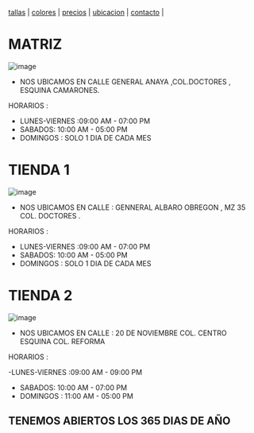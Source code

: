 [tallas](./tallas.md) | [colores](./colores.md) | [precios](./precios.md) | [ubicacion](./ubicacion) | [ contacto](./contacto.md) | 


# MATRIZ

![image](https://user-images.githubusercontent.com/100168915/159030811-e631b8d6-83de-4a55-b716-723ee17e8b4a.png)

- NOS UBICAMOS EN CALLE GENERAL ANAYA ,COL.DOCTORES , ESQUINA CAMARONES.

HORARIOS :

-  LUNES-VIERNES :09:00 AM - 07:00 PM 
- SABADOS: 10:00 AM - 05:00 PM
- DOMINGOS : SOLO 1 DIA DE CADA MES 

# TIENDA 1

![image](https://user-images.githubusercontent.com/100168915/159031189-185eb3dd-3350-4d26-8715-7c893e5f8cca.png)

- NOS UBICAMOS EN CALLE : GENNERAL ALBARO OBREGON , MZ 35 COL. DOCTORES .
 
 
HORARIOS :

-  LUNES-VIERNES :09:00 AM - 07:00 PM 
- SABADOS: 10:00 AM - 05:00 PM
- DOMINGOS : SOLO 1 DIA DE CADA MES 

# TIENDA 2 

![image](https://user-images.githubusercontent.com/100168915/159032122-959d19c8-172e-4519-b74f-d5ddbd9f9478.png)

- NOS UBICAMOS EN CALLE : 20 DE NOVIEMBRE COL. CENTRO ESQUINA COL. REFORMA 

HORARIOS :

-LUNES-VIERNES :09:00 AM - 09:00 PM 
- SABADOS: 10:00 AM - 07:00 PM
- DOMINGOS : 11:00 AM - 05:00 PM 

 ## TENEMOS ABIERTOS LOS 365 DIAS DE AÑO 
